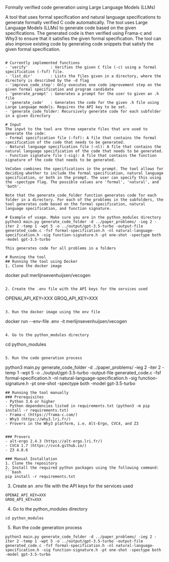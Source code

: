 Formally verified code generation using Large Language Models (LLMs)

A tool that uses formal specification and natural language specifications to generate formally verified C code automatically. The tool uses Large Language Models (LLMs) to generate code based on the given specifications. The generated code is then verified using Frama-c and Why3 to ensure that it satisfies the given formal specification. The tool can also improve existing code by generating code snippets that satisfy the given formal specification. 
```

# Currently implemented functions
- 'verify'          : Verifies the given C file (-c) using a formal specification (-fsf) file. 
- 'list_dir'        : Lists the files given in a directory, where the directory is described by the -d flag
- 'improve_code_step': Only executes one code improvement step on the given formal specification and program candidate
- 'generate_prompt' : Generates a prompt for the user to given an .h file
- 'generate_code'   : Generates the code for the given .h file using Large Language models. Requires the API key to be set.
- 'generate_code_folder: Recursively generate code for each subfolder in a given directory

# Input
The input to the tool are three seperate files that are used to generate the code:
- Formal specification file (-fsf): A file that contains the formal specification of the code that needs to be generated.
- Natural language specification file (-nl): A file that contains the natural language specification of the code that needs to be generated. 
- Function signature file (-sig): A file that contains the function signature of the code that needs to be generated.

VeCoGen combines the specifications in the prompt. The tool allows for deciding whether to include the formal specification, natural language specification, or both in the prompt. The user can specify this using the -spectype flag. The possible values are 'formal', 'natural', and 'both'.

Note that the generate_code_folder function generates code for each folder in a directory. For each of the problems in the subfolders, the tool generates code based on the formal specification, natural language specification, and function signature.

# Example of usage. Make sure you are in the python_modules directory
python3 main.py generate_code_folder -d ../paper_problems/ -ieg 2 -iter 2 -temp 1 -wpt 5 -o ../output/gpt-3.5-turbo -output-file generated_code.c -fsf formal-specification.h -nl natural-language-specification.h -sig function-signature.h -pt one-shot -spectype both -model gpt-3.5-turbo

This generates code for all problems in a folders

# Running the tool
## Running the tool using Docker
1. Clone the docker image
```
docker pull merlijnsevenhuijsen/vecogen
```

2. Create the .env file with the API keys for the services used
```
OPENAI_API_KEY=XXX
GROQ_API_KEY=XXX
```

3. Run the docker image using the env file
```
docker run --env-file .env -it merlijnsevenhuijsen/vecogen
```

4. Go to the python_modules directory
```
cd python_modules
```

5. Run the code generation process
```
python3 main.py generate_code_folder -d ../paper_problems/ -ieg 2 -iter 2 -temp 1 -wpt 5 -o ../output/gpt-3.5-turbo -output-file generated_code.c -fsf formal-specification.h -nl natural-language-specification.h -sig function-signature.h -pt one-shot -spectype both -model gpt-3.5-turbo
```
## Running the tool manually
### Prerequisites
- Python 3.6 or higher
- Python dependencies listed in requirements.txt (python3 -m pip install -r requirements.txt)
- Frama-c (https://frama-c.com/)
- Why3 (https://why3.lri.fr/)
- Provers in the Why3 platform, i.e. Alt-Ergo, CVC4, and Z3


### Provers 
- alt-ergo 2.4.3 (https://alt-ergo.lri.fr/)
- CVC4 1.7 (https://cvc4.github.io/)
- Z3 4.8.6  

### Manual Installation
1. Clone the repository
2. Install the required python packages using the following command:
```bash
pip install -r requirements.txt
```
3. Create an .env file with the API keys for the services used
```
OPENAI_API_KEY=XXX
GROQ_API_KEY=XXX
```
4. Go to the python_modules directory
```
cd python_modules
```

5. Run the code generation process
```
python3 main.py generate_code_folder -d ../paper_problems/ -ieg 2 -iter 2 -temp 1 -wpt 5 -o ../output/gpt-3.5-turbo -output-file generated_code.c -fsf formal-specification.h -nl natural-language-specification.h -sig function-signature.h -pt one-shot -spectype both -model gpt-3.5-turbo
```